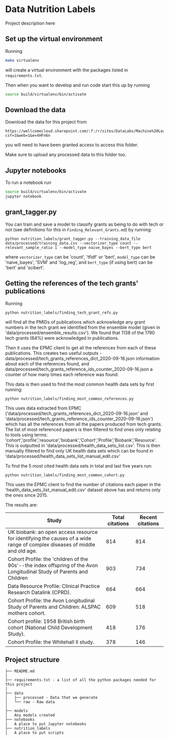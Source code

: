 # Data Nutrition Labels

Project description here 

## Set up the virtual environment

Running
```bash
make virtualenv
```
will create a virtual environment with the packages listed in `requirements.txt`.

Then when you want to develop and run code start this up by running
```bash
source build/virtualenv/bin/activate
```

## Download the data

Download the data for this project from 
```
https://wellcomecloud.sharepoint.com/:f:/r/sites/DataLabs/Machine%20Learning/Nutrition%20Labels/data?csf=1&web=1&e=XHFn6n
```
you will need to have been granted access to access this folder.

Make sure to upload any processed data to this folder too.

## Jupyter notebooks

To run a notebook run
```bash
source build/virtualenv/bin/activate
jupyter notebook
```

## grant_tagger.py

You can train and save a model to classify grants as being to do with tech or not (see definitions for this in `Finding_Relevant_Grants.md`) by running:

```
python nutrition_labels/grant_tagger.py --training_data_file data/processed/training_data.csv --vectorizer_type count --relevant_sample_ratio 1 --model_type naive_bayes --bert_type bert
```

where `vectorizer_type` can be 'count', 'tfidf' or 'bert', `model_type` can be 'naive_bayes', 'SVM' and 'log_reg', and `bert_type` (if using bert) can be 'bert' and 'scibert'.

## Getting the references of the tech grants' publications
Running

```
python nutrition_labels/finding_tech_grant_refs.py
```
will find all the PMIDs of publications which acknowledge any grant numbers in the tech grant we identified from the ensemble model (given in 'data/processed/ensemble_results.csv'). We found that 1138 of the 1790 tech grants (64%) were acknowledged in publications.

Then it uses the EPMC client to get all the references from each of these publications. This creates two useful outputs - data/processed/tech_grants_references_dict_2020-09-16.json information about each of the references found, and data/processed/tech_grants_reference_ids_counter_2020-09-16.json a counter of how many times each reference was found.

This data is then used to find the most common health data sets by first running:

```
python nutrition_labels/finding_most_common_references.py
```


This uses data extracted from EPMC ('data/processed/tech_grants_references_dict_2020-09-16.json' and 'data/processed/tech_grants_reference_ids_counter_2020-09-16.json') which has all the references from all the papers produced from tech grants.
The list of most referenced papers is then filtered to find ones only relating to tools using terms: 'cohort','profile','resource','biobank','Cohort','Profile','Biobank','Resource'. This is outputted in 'data/processed/health_data_sets_list.csv'.
This is then manually filtered to find only UK health data sets which can be found in 'data/processed/health_data_sets_list_manual_edit.csv' 

To find the 5 most cited health data sets in total and last five years run: 

```
python nutrition_labels/finding_most_common_cohort.py
```

This uses the EPMC client to find the number of citations each paper in the 'health_data_sets_list_manual_edit.csv' dataset above has and returns only the ones since 2015. 

The results are: 


| Study | Total citations| Recent citations |
|---|---|--- |
| UK biobank: an open access resource for identifying the causes of a wide range of complex diseases of middle and old age. | 814 | 814 |
| Cohort Profile: the 'children of the 90s'--the index offspring of the Avon Longitudinal Study of Parents and Children | 903 | 734 |
| Data Resource Profile: Clinical Practice Research Datalink (CPRD). | 664 | 664 |
| Cohort Profile: the Avon Longitudinal Study of Parents and Children: ALSPAC mothers cohort. | 609 | 518 |
| Cohort profile: 1958 British birth cohort (National Child Development Study). | 418 | 176 |
| Cohort Profile: the Whitehall II study. | 378 | 146 |


## Project structure

```
├── README.md
|
├── requirements.txt - a list of all the python packages needed for this project  
|
├── data
│   ├── processed - Data that we generate     
│   └── raw - Raw data                    
│
├── models            
│   Any models created
├── notebooks                
|   A place to put Jupyter notebooks
├── nutrition_labels
│   A place to put scripts
```
